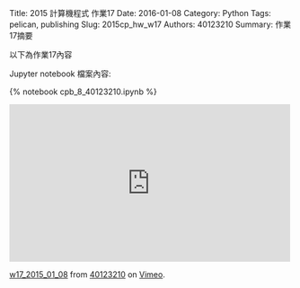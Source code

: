 Title: 2015 計算機程式 作業17
Date: 2016-01-08
Category: Python
Tags: pelican, publishing
Slug: 2015cp_hw_w17
Authors: 40123210
Summary: 作業17摘要

以下為作業17內容

 Jupyter notebook 檔案內容:

{% notebook cpb_8_40123210.ipynb %}


<iframe src="https://player.vimeo.com/video/151601647" width="500" height="281" frameborder="0" webkitallowfullscreen mozallowfullscreen allowfullscreen></iframe> <p><a href="https://vimeo.com/151601647">w17_2015_01_08</a> from <a href="https://vimeo.com/user40881402">40123210</a> on <a href="https://vimeo.com">Vimeo</a>.</p>
